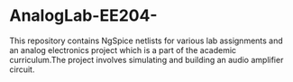 # AnalogLab-EE204-
This repository contains NgSpice netlists for various lab assignments and an analog electronics project which is a part of the academic curriculum.The project involves simulating and building an audio amplifier circuit.

